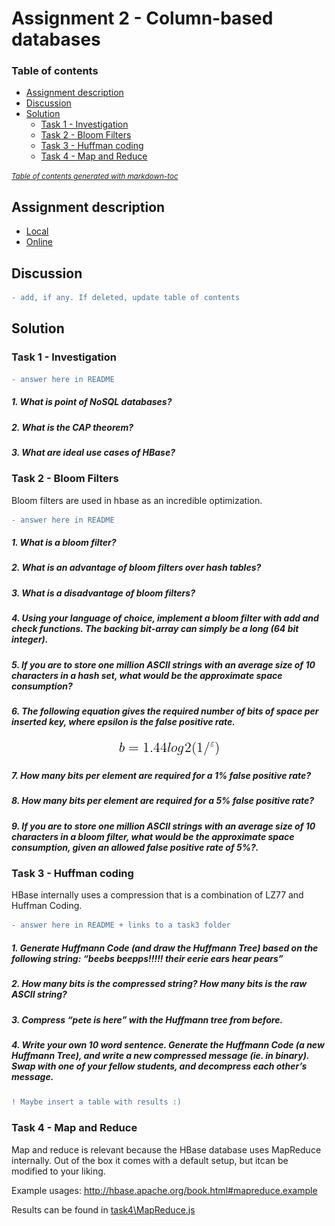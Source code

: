 # Assignment 2 - Column-based databases

### Table of contents

- [Assignment description](#assignment-description)
- [Discussion](#discussion)
- [Solution](#solution)
  * [Task 1 - Investigation](#task-1---investigation)
  * [Task 2 - Bloom Filters](#task-2---bloom-filters)
  * [Task 3 - Huffman coding](#task-3---huffman-coding)
  * [Task 4 - Map and Reduce](#task-4---map-and-reduce)

<small><i><a href='http://ecotrust-canada.github.io/markdown-toc/'>Table of contents generated with markdown-toc</a></i></small>

## Assignment description
- [Local](resources/1fd325b2-assignment_column_db.pdf)  
- [Online](https://datsoftlyngby.github.io/soft2021spring/DBD/week-10/#6-column-based-database-hbase)

## Discussion
```diff
- add, if any. If deleted, update table of contents
```

## Solution

### Task 1 - Investigation

```diff
- answer here in README
```

##### 1. What is point of NoSQL databases?


##### 2. What is the CAP theorem?


##### 3. What are ideal use cases of HBase?


### Task 2 - Bloom Filters
Bloom filters are used in hbase as an incredible optimization. 

```diff
- answer here in README
```

##### 1. What is a bloom filter?


##### 2. What is an advantage of bloom filters over hash tables?


##### 3. What is a disadvantage of bloom filters?


##### 4. Using your language of choice, implement a bloom filter with add and check functions. The backing bit-array can simply be a long (64 bit integer).


##### 5. If you are to store one million ASCII strings with an average size of 10 characters in a hash set, what would be the approximate space consumption?


##### 6. The following equation gives the required number of bits of space per inserted key, where epsilon is the false positive rate.  

<center><img src="resources/equation.gif"></center>

##### 7. How many bits per element are required for a 1% false positive rate?


##### 8. How many bits per element are required for a 5% false positive rate?


##### 9. If you are to store one million ASCII strings with an average size of 10 characters in a bloom filter, what would be the approximate space consumption, given an allowed false positive rate of 5%?.


### Task 3 - Huffman coding
HBase internally uses a compression that is a combination of LZ77 and Huffman Coding.
```diff
- answer here in README + links to a task3 folder
```
##### 1. Generate Huffmann Code (and draw the Huffmann Tree) based on the following string: “beebs beepps!!!!! their eerie ears hear pears”


##### 2. How many bits is the compressed string? How many bits is the raw ASCII string?


##### 3. Compress “pete is here” with the Huffmann tree from before.


##### 4. Write your own 10 word sentence. Generate the Huffmann Code (a new Huffmann Tree), and write a new compressed message (ie. in binary). Swap with one of your fellow students, and decompress each other’s message.
```diff
! Maybe insert a table with results :)
```


### Task 4 - Map and Reduce
Map and reduce is relevant because the HBase database uses MapReduce internally.
Out of the box it comes with a default setup, but itcan be modified to your liking.

Example usages: http://hbase.apache.org/book.html#mapreduce.example

Results can be found in [task4\MapReduce.js](task4/MapReduce.js)
